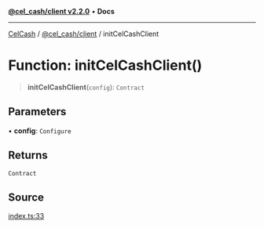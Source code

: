 [**@cel_cash/client v2.2.0**](../README.md) • **Docs**

***

[CelCash](../../../packages.md) / [@cel\_cash/client](../README.md) / initCelCashClient

# Function: initCelCashClient()

> **initCelCashClient**(`config`): `Contract`

## Parameters

• **config**: `Configure`

## Returns

`Contract`

## Source

[index.ts:33](https://github.com/Pyxlab/celcash/blob/9e2eeefc75067a4b86d18d5bb144eb4446f097c2/packages/client/src/index.ts#L33)
